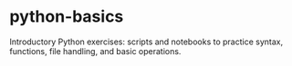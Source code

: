 # python-basics
Introductory Python exercises: scripts and notebooks to practice syntax, functions, file handling, and basic operations.
